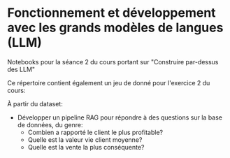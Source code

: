 # Fonctionnement et développement avec les grands modèles de langues (LLM)

Notebooks pour la séance 2 du cours portant sur "Construire par-dessus des LLM"

Ce répertoire contient également un jeu de donné pour l'exercice 2 du cours:

À partir du dataset:
- Développer un pipeline RAG pour répondre à des questions sur la base de données, du genre:
  - Combien a rapporté le client le plus profitable?
  - Quelle est la valeur vie client moyenne?
  - Quelle est la vente la plus conséquente?
